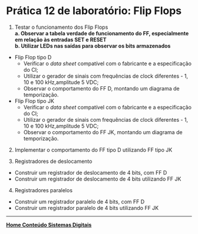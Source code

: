 # Prática 12 de laboratório: Flip Flops

1. Testar o funcionamento dos Flip Flops  
**a. Observar a tabela verdade de funcionamento do FF, especialmente em relação às entradas SET e RESET**  
**b. Utilizar LEDs nas saídas para observar os bits armazenados**  

- Flip Flop tipo D
  - Verificar o *data sheet* compatível com o fabricante e a especificação do CI;
  - Utilizar o gerador de sinais com frequências de clock diferentes - 1, 10 e 100 kHz,amplitude 5 VDC;
  - Observar o comportamento do FF D, montando um diagrama de temporização.
- Flip Flop tipo JK
  - Verificar o *data sheet* compatível com o fabricante e a especificação do CI;
  - Utilizar o gerador de sinais com frequências de clock diferentes - 1, 10 e 100 kHz,amplitude 5 VDC;
  - Observar o comportamento do FF JK, montando um diagrama de temporização.

2. Implementar o comportamento do FF tipo D utilizando FF tipo JK

3. Registradores de deslocamento

- Construir um registrador de deslocamento de 4 bits, com FF D
- Construir um registrador de deslocamento de 4 bits utilizando FF JK

4. Registradores paralelos

- Construir um registrador paralelo de 4 bits, com FF D
- Construir um registrador paralelo de 4 bits utilizando FF JK

___
 **[Home Conteúdo Sistemas Digitais](https://github.com/claytonjasilva/claytonjasilva.github.io/blob/main/sisdig_aulas.md)**  

